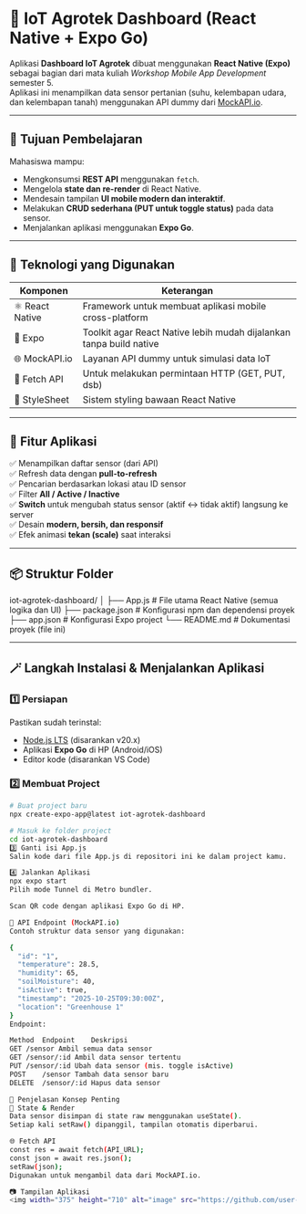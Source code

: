 # 🌾 IoT Agrotek Dashboard (React Native + Expo Go)

Aplikasi **Dashboard IoT Agrotek** dibuat menggunakan **React Native (Expo)** sebagai bagian dari mata kuliah *Workshop Mobile App Development* semester 5.  
Aplikasi ini menampilkan data sensor pertanian (suhu, kelembapan udara, dan kelembapan tanah) menggunakan API dummy dari [MockAPI.io](https://mockapi.io).

---

## 🎯 Tujuan Pembelajaran
Mahasiswa mampu:
- Mengkonsumsi **REST API** menggunakan `fetch`.
- Mengelola **state dan re-render** di React Native.
- Mendesain tampilan **UI mobile modern dan interaktif**.
- Melakukan **CRUD sederhana (PUT untuk toggle status)** pada data sensor.
- Menjalankan aplikasi menggunakan **Expo Go**.

---

## 🧱 Teknologi yang Digunakan
| Komponen | Keterangan |
|-----------|-------------|
| ⚛️ React Native | Framework untuk membuat aplikasi mobile cross-platform |
| 🚀 Expo | Toolkit agar React Native lebih mudah dijalankan tanpa build native |
| 🌐 MockAPI.io | Layanan API dummy untuk simulasi data IoT |
| 💾 Fetch API | Untuk melakukan permintaan HTTP (GET, PUT, dsb) |
| 🎨 StyleSheet | Sistem styling bawaan React Native |

---

## 🧩 Fitur Aplikasi
✅ Menampilkan daftar sensor (dari API)  
✅ Refresh data dengan **pull-to-refresh**  
✅ Pencarian berdasarkan lokasi atau ID sensor  
✅ Filter **All / Active / Inactive**  
✅ **Switch** untuk mengubah status sensor (aktif ↔ tidak aktif) langsung ke server  
✅ Desain **modern, bersih, dan responsif**  
✅ Efek animasi **tekan (scale)** saat interaksi

---

## 📦 Struktur Folder

iot-agrotek-dashboard/
│
├── App.js # File utama React Native (semua logika dan UI)
├── package.json # Konfigurasi npm dan dependensi proyek
├── app.json # Konfigurasi Expo project
└── README.md # Dokumentasi proyek (file ini)

---

## 🪄 Langkah Instalasi & Menjalankan Aplikasi

### 1️⃣ Persiapan
Pastikan sudah terinstal:
- [Node.js LTS](https://nodejs.org/) (disarankan v20.x)
- Aplikasi **Expo Go** di HP (Android/iOS)
- Editor kode (disarankan VS Code)

### 2️⃣ Membuat Project
```bash
# Buat project baru
npx create-expo-app@latest iot-agrotek-dashboard

# Masuk ke folder project
cd iot-agrotek-dashboard
3️⃣ Ganti isi App.js
Salin kode dari file App.js di repositori ini ke dalam project kamu.

4️⃣ Jalankan Aplikasi
npx expo start
Pilih mode Tunnel di Metro bundler.

Scan QR code dengan aplikasi Expo Go di HP.

🔌 API Endpoint (MockAPI.io)
Contoh struktur data sensor yang digunakan:

{
  "id": "1",
  "temperature": 28.5,
  "humidity": 65,
  "soilMoisture": 40,
  "isActive": true,
  "timestamp": "2025-10-25T09:30:00Z",
  "location": "Greenhouse 1"
}
Endpoint:

Method	Endpoint	Deskripsi
GET	/sensor	Ambil semua data sensor
GET	/sensor/:id	Ambil data sensor tertentu
PUT	/sensor/:id	Ubah data sensor (mis. toggle isActive)
POST	/sensor	Tambah data sensor baru
DELETE	/sensor/:id	Hapus data sensor

🧠 Penjelasan Konsep Penting
🔄 State & Render
Data sensor disimpan di state raw menggunakan useState().
Setiap kali setRaw() dipanggil, tampilan otomatis diperbarui.

🌐 Fetch API
const res = await fetch(API_URL);
const json = await res.json();
setRaw(json);
Digunakan untuk mengambil data dari MockAPI.io.

📷 Tampilan Aplikasi
<img width="375" height="710" alt="image" src="https://github.com/user-attachments/assets/d4681d51-5ee8-4e9b-ba75-d2fc526281e3" />
